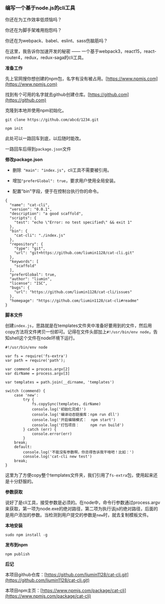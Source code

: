### 编写一个基于node.js的cli工具

你还在为工作效率低烦恼吗？

你还在为脚手架难用抱怨吗？

你还在为webpack、babel、eslint、sass伤脑筋吗？

在这里，我告诉你加速开发的秘密  —— 一个基于webpack3，react15，react-router4，redux，redux-saga的cli工具。

**准备工作**

先上官网搜你想创建的npm包，名字有没有被占用。[https://www.npmjs.com](https://www.npmjs.com)

找到有个可用的名字就去github创建仓库。[https://github.com](https://github.com)

克隆到本地并使用npm初始化。

```
git clone https://github.com/abcd/1234.git

npm init
```

此处可以一路回车到底，以后随时能改。

一路回车后得到`package.json`文件

**修改package.json**

* 删除` "main": "index.js"`，cli工具不需要被引用。

* 增加`"preferGlobal": true`，要求用户使用全局安装。

* 配置"bin"字段，便于在控制台执行你的命令。

```
{
  "name": "cat-cli",
  "version": "0.0.1",
  "description": "a good scaffold",
  "scripts": {
    "test": "echo \"Error: no test specified\" && exit 1"
  },
  "bin": {
    "cat-cli": "./index.js"
  },
  "repository": {
    "type": "git",
    "url": "git+https://github.com/liumin1128/cat-cli.git"
  },
  "keywords": [
    "scaffold"
  ],
  "preferGlobal": true,
  "author": "liumin",
  "license": "ISC",
  "bugs": {
    "url": "https://github.com/liumin1128/cat-cli/issues"
  },
  "homepage": "https://github.com/liumin1128/cat-cli#readme"
}
```

**脚本文件**

创建`index.js`，思路就是在templates文件夹中准备好要用到的文件，然后用copy方法将文件拷贝一份即可。记得在文件头部加上`#!/usr/bin/env node`，告知shell这个文件在node环境下运行。

```
#!/usr/bin/env node

var fs = require('fs-extra')
var path = require('path');

var commend = process.argv[2]
var dirName = process.argv[3]

var templates = path.join(__dirname, 'templates')

switch (commend) {
    case 'new':
        try {
            fs.copySync(templates, dirName)
            console.log('初始化完成!')
            console.log('编译动态链接库：npm run dll')
            console.log('开启编辑模式：  npm start')
            console.log('打包项目：     npm run build')
        } catch (err) {
            console.error(err)
        }
    break;
    default:
        console.log('不能没有参数啊，你总得告诉我干啥吧！比如：')
        console.log('cat-cli new test')
    break;
}
```

这里为了方便copy整个templates文件夹，我们引用了`fs-extra`包，使用起来还是十分舒服的。

**参数获取**

说好了是cli工具，接受参数是必须的。在node中，命令行参数通过process.argv来获取，第一项为node.exe的绝对路径，第二项为执行该js的绝对路径，后面的是用户添加的参数。当检测到用户提交的参数是`new`时，就去复制模板文件。

**本地安装**

```
sudo npm install -g
```

**发布到npm**

```
npm publish
```

**后记**

本项目github仓库：[https://github.com/liumin1128/cat-cli.git](https://github.com/liumin1128/cat-cli.git)

本项目npm主页：[https://www.npmjs.com/package/cat-cli](https://www.npmjs.com/package/cat-cli)


